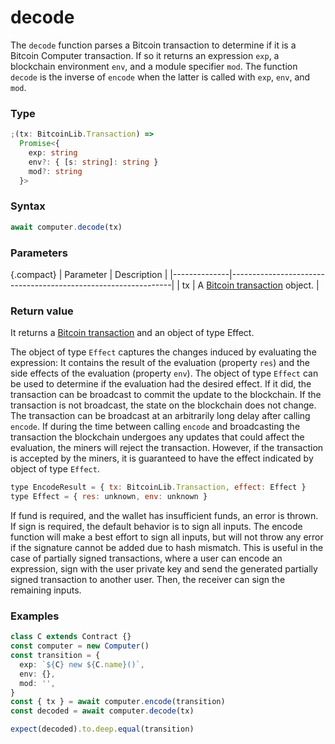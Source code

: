 # decode

The `decode` function parses a Bitcoin transaction to determine if it is a Bitcoin Computer transaction. If so it returns an expression `exp`, a blockchain environment `env`, and a module specifier `mod`. The function `decode` is the inverse of `encode` when the latter is called with `exp`, `env`, and `mod`.

### Type

```ts
;(tx: BitcoinLib.Transaction) =>
  Promise<{
    exp: string
    env?: { [s: string]: string }
    mod?: string
  }>
```

### Syntax

```js
await computer.decode(tx)
```

### Parameters

{.compact}
| Parameter | Description |
|--------------|---------------------------------------------------------------|
| tx | A [Bitcoin transaction](https://github.com/bitcoin-computer/monorepo/blob/main/packages/nakamotojs/ts_src/transaction.ts) object. |

### Return value

It returns a [Bitcoin transaction](https://github.com/bitcoin-computer/monorepo/blob/main/packages/nakamotojs/ts_src/transaction.ts) and an object of type Effect.

The object of type `Effect` captures the changes induced by evaluating the expression: It contains the result of the evaluation (property `res`) and the side effects of the evaluation (property `env`). The object of type `Effect` can be used to determine if the evaluation had the desired effect. If it did, the transaction can be broadcast to commit the update to the blockchain. If the transaction is not broadcast, the state on the blockchain does not change. The transaction can be broadcast at an arbitrarily long delay after calling `encode`. If during the time between calling `encode` and broadcasting the transaction the blockchain undergoes any updates that could affect the evaluation, the miners will reject the transaction. However, if the transaction is accepted by the miners, it is guaranteed to have the effect indicated by object of type `Effect`.

```js
type EncodeResult = { tx: BitcoinLib.Transaction, effect: Effect }
type Effect = { res: unknown, env: unknown }
```

If fund is required, and the wallet has insufficient funds, an error is thrown.
If sign is required, the default behavior is to sign all inputs.
The encode function will make a best effort to sign all inputs, but will not throw any error if the signature cannot be added due to hash mismatch. This is useful in the case of partially signed transactions, where a user can encode an expression, sign with the user private key and send the generated partially signed transaction to another user. Then, the receiver can sign the remaining inputs.

<!-- TODO: describe that when signing, some errors are swallowed in order to enable partially signed transactions -->

### Examples

```ts
class C extends Contract {}
const computer = new Computer()
const transition = {
  exp: `${C} new ${C.name}()`,
  env: {},
  mod: '',
}
const { tx } = await computer.encode(transition)
const decoded = await computer.decode(tx)

expect(decoded).to.deep.equal(transition)
```
